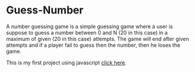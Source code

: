 # Guess-Number
A number guessing game is a simple guessing game where  a user is suppose to guess a number between 0 and N (20 in this case) in a maximum of given (20 in this case) attempts.
The game will end after given attempts and if a player fail to guess then the number, then he loses the game.

This is my first project using javascript [click here](https://pooj123-a.github.io/My-Website/).
